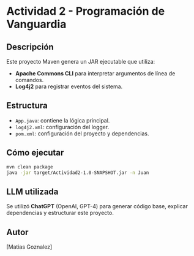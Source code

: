 # Actividad 2 - Programación de Vanguardia

## Descripción
Este proyecto Maven genera un JAR ejecutable que utiliza:

- **Apache Commons CLI** para interpretar argumentos de línea de comandos.
- **Log4j2** para registrar eventos del sistema.

## Estructura

- `App.java`: contiene la lógica principal.
- `log4j2.xml`: configuración del logger.
- `pom.xml`: configuración del proyecto y dependencias.

## Cómo ejecutar

```bash
mvn clean package
java -jar target/Actividad2-1.0-SNAPSHOT.jar -n Juan
```

## LLM utilizada

Se utilizó **ChatGPT** (OpenAI, GPT-4) para generar código base, explicar dependencias y estructurar este proyecto.

## Autor
[Matias Goznalez]
